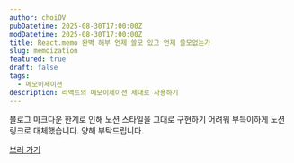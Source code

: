 ```yaml
---
author: choiOV
pubDatetime: 2025-08-30T17:00:00Z
modDatetime: 2025-08-30T17:00:00Z
title: React.memo 완벽 해부 언제 쓸모 있고 언제 쓸모없는가
slug: memoization
featured: true
draft: false
tags:
  - 메모이제이션
description: 리액트의 메모이제이션 제대로 사용하기
---
```


블로그 마크다운 한계로 인해 노션 스타일을 그대로 구현하기 어려워 부득이하게 노션 링크로 대체했습니다. 양해 부탁드립니다.

<a href="https://www.notion.so/React-memo-25f981070d1180f8bc3ced512f080c94?source=copy_link" target="_blank">보러 가기</a>
